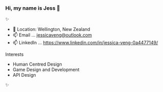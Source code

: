 ### Hi, my name is Jess 👋

✨ 

- :round_pushpin: Location: Wellington, New Zealand
- 📫 Email ... jessicaveng@outlook.com  
- 📫 LinkedIn ...  https://www.linkedin.com/in/jessica-veng-0a4477149/ 

Interests
- Human Centred Design 
- Game Design and Development
- API Design

✨ 
